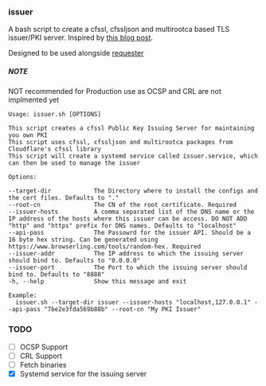 ### issuer

A bash script to create a cfssl, cfssljson and multirootca based TLS issuer/PKI server.
Inspired by [this blog post](https://www.mikenewswanger.com/posts/2018/kubernetes-pki/).

Designed to be used alongside [requester](https://github.com/mrityunjaygr8/requester/)

##### NOTE
NOT recommended for Production use as OCSP and CRL are not implmented yet


```
Usage: issuer.sh [OPTIONS]

This script creates a cfssl Public Key Issuing Server for maintaining you own PKI
This script uses cfssl, cfssljson and multirootca packages from Cloudflare's cfssl library
This script will create a systemd service called issuer.service, which can then be used to manage the issuer

Options:

--target-dir            The Directory where to install the configs and the cert files. Defaults to "."
--root-cn               The CN of the root certificate. Required
--issuer-hosts          A comma separated list of the DNS name or the IP address of the hosts where this issuer can be access. DO NOT ADD "http" and "https" prefix for DNS names. Defaults to "localhost"
--api-pass              The Passowrd for the issuer API. Should be a 16 byte hex string. Can be generated using https://www.browserling.com/tools/random-hex. Required
--issuer-addr           The IP address to which the issuing server should bind to. Defaults to "0.0.0.0"
--issuer-port           The Port to which the issuing server should bind to. Defaults to "8888"
-h, --help              Show this message and exit

Example:
  issuer.sh --target-dir issuer --issuer-hosts "localhost,127.0.0.1" --api-pass "7be2e3fda569b88b" --root-cn "My PKI Issuer"

```

### TODO

- [ ] OCSP Support
- [ ] CRL Support
- [ ] Fetch binaries
- [x] Systemd service for the issuing server
